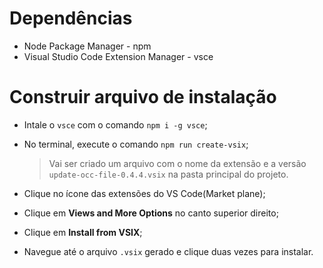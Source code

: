 # Dependências

- Node Package Manager - npm
- Visual Studio Code Extension Manager - vsce

# Construir arquivo de instalação

- Intale o `vsce` com o comando `npm i -g vsce`;

- No terminal, execute o comando `npm run create-vsix`;
  > Vai ser criado um arquivo com o nome da extensão e a versão `update-occ-file-0.4.4.vsix` na pasta principal do projeto.

- Clique no ícone das extensões do VS Code(Market plane);

- Clique em **Views and More Options** no canto superior direito;

- Clique em **Install from VSIX**;

- Navegue até o arquivo `.vsix` gerado e clique duas vezes para instalar.